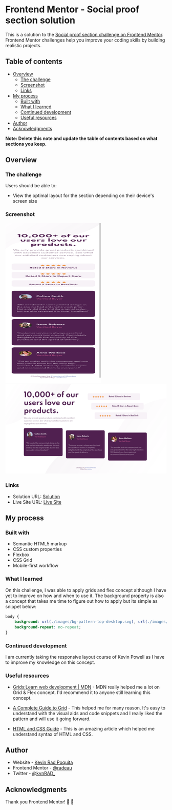 # Frontend Mentor - Social proof section solution 

This is a solution to the [Social proof section challenge on Frontend Mentor](https://www.frontendmentor.io/challenges/social-proof-section-6e0qTv_bA). Frontend Mentor challenges help you improve your coding skills by building realistic projects. 

## Table of contents

- [Overview](#overview)
  - [The challenge](#the-challenge)
  - [Screenshot](#screenshot)
  - [Links](#links)
- [My process](#my-process)
  - [Built with](#built-with)
  - [What I learned](#what-i-learned)
  - [Continued development](#continued-development)
  - [Useful resources](#useful-resources)
- [Author](#author)
- [Acknowledgments](#acknowledgments)

**Note: Delete this note and update the table of contents based on what sections you keep.**

## Overview

### The challenge

Users should be able to:

- View the optimal layout for the section depending on their device's screen size

### Screenshot

<img src="../social-proof-section-master/design/mobile-final.png" width="300" height="500">

<img src="../social-proof-section-master/design/desktop-final.png"> 

### Links

- Solution URL: [Solution](https://github.com/radeau/frontend-mentor-challenges/tree/master/social-proof-section-master)
- Live Site URL: [Live Site](https://radeau.github.io/frontend-mentor-challenges/social-proof-section-master/)

## My process

### Built with

- Semantic HTML5 markup
- CSS custom properties
- Flexbox
- CSS Grid
- Mobile-first workflow

### What I learned

On this challenge, I was able to apply grids and flex concept although I have yet to improve on how and when to use it. The background property is also a concept that takes me time to figure out how to apply but its simple as snippet below:

```css
body {
    background: url(./images/bg-pattern-top-desktop.svg), url(./images/bg-pattern-bottom-desktop.svg) bottom right;
    background-repeat: no-repeat;
}
```
### Continued development

I am currently taking the responsive layout course of Kevin Powell as I have to improve my knowledge on this concept. 

### Useful resources

- [Grids:Learn web development | MDN](https://developer.mozilla.org/en-US/docs/Learn/CSS/CSS_layout/Grids) - MDN really helped me a lot on Grid & Flex concept. I'd recommend it to anyone still learning this concept.

- [A Complete Guide to Grid](https://css-tricks.com/snippets/css/complete-guide-grid/) - This helped me for many reason. It's easy to understand with the visual aids and code snippets and I really liked the pattern and will use it going forward.

- [HTML and CSS Guide](https://frontendmasters.github.io/bootcamp/) - This is an amazing article which helped me understand syntax of HTML and CSS.  

## Author

- Website - [Kevin Rad Poquita](https://github.com/radeau)
- Frontend Mentor - [@radeau](https://www.frontendmentor.io/profile/radeau)
- Twitter - [@kvnRAD_](https://www.twitter.com/kvnRad_)

## Acknowledgments

Thank you Frontend Mentor! :raised_hands: :clap: